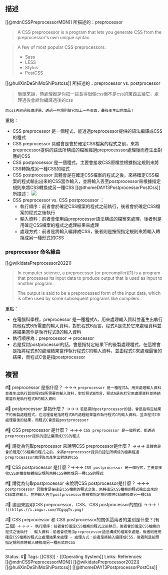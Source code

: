 

## 描述

[[@mdnCSSPreprocessorMDN]] 所描述的：preprocessor
> A CSS preprocessor is a program that lets you generate CSS from the preprocessor's own unique syntax.


> A few of most popular CSS preprocessors:
> - Sass
> - LESS
> - Stylus
> - PostCSS

[[@huliXinDeShiMoShiPostcss]] 所描述的：preprocessor vs. postprocessor
> 簡單來說，預處理器是你把一些長得很像css但不是css的東西丟給它，處理過後會給你編譯過後的css  
> 
	而css再經過後處理器，透過一些規則幫它加上一些東西，最後產生出完成品！

重點：
- CSS preprocessor 是一個程式，能透過preprocessor提供的語法編譯成CSS的程式
- CSS preprocessor 具體會是會於確定CSS檔案的程式之前，來將preprocessor提供的語法所構成的檔案經過preprocesssor處理後而產生出對應的CSS
- CSS postprocessor 是一個程式，主要會接收CSS原檔並根據指定規則來將CSS轉換成另一種CSS的程式
- CSS postprocessor 具體會是在確定CSS檔案的程式之後，來將確定CSS檔案的程式輸出出來的CSS當作輸入，並將輸入丟至postprocessor來根據指定規則來將CSS轉換成另一種CSS
[[@ithomeDAY13PostprocessorPostCss]] 所描述：
![](https://i.imgur.com/VCgqqTv.png)
- CSS preprocessor vs. CSS postprocessor ：
	- 執行順序：前者會於確定CSS檔案的程式之前執行，後者會於確定CSS檔案的程式之後執行
	- 輸入資料：前者會使用由preprocessor語法構成的檔案來處理，後者則是用確定CSS檔案的程式之處理結果來處理
	- 處理方式：前者是將輸入編譯成CSS，後者則是按照指定規則來將輸入轉換成另一種形式的CSS
### preprocessor 命名緣由

[[@wikidataPreprocessor2022]]
> In computer science, a preprocessor (or precompiler)[1] is a program that processes its input data to produce output that is used as input to another program. 
> 
> The output is said to be a preprocessed form of the input data, which is often used by some subsequent programs like compilers.


重點：
- 在電腦科學裡，preprocessor 是一種程式A，用來處理輸入資料並產生出執行其他程式B所需要的輸入資料，對於程式B而言，程式A是先於它來處理資料並將結果當作是執行程式B的輸入資料
- 執行順序為：preprocessor -> processor 
- 若是探討postprocessor的話，會是指特定結果下的後製處理程式，在這裡會是指將程式B的處理結果當作執行程式C的輸入資料，並由程式C來處理最後的結果，而程式C會是指postprocessor



## 複習
#🧠 preprocessor 是指什麼？ ->->-> `preprocessor 是一種程式A，用來處理輸入資料並產生出執行其他程式B所需要的輸入資料，對於程式B而言，程式A是先於它來處理資料並將結果當作是執行程式B的輸入資料`
<!--SR:!2022-08-19,10,250-->
#🧠 postprocessor 是指什麼？ ->->-> `若是探討postprocessor的話，會是指特定結果下的後製處理程式，在這裡會是指將程式B的處理結果當作執行程式C的輸入資料，並由程式C來處理最後的結果，而程式C會是指postprocessor`
<!--SR:!2022-09-04,18,250-->


#🧠 CSS preprocessor 是什麼？ ->->-> `CSS preprocessor 是一個程式，能透過preprocessor提供的語法編譯成CSS的程式`
<!--SR:!2022-08-19,10,250-->

#🧠 請從為何取preprocessor 來說明CSS preprocessor是什麼？ ->->-> `具體會是會於確定CSS檔案的程式之前，來將preprocessor提供的語法所構成的檔案經過preprocesssor處理後而產生出對應的CSS`
<!--SR:!2022-09-13,26,250-->

#🧠 CSS postprocessor 是什麼？->->-> `CSS postprocessor 是一個程式，主要會接收CSS原檔並根據指定規則來將CSS轉換成另一種CSS的程式`
<!--SR:!2022-09-12,25,250-->

#🧠 請從為何取postprocessor 來說明CSS postprocessor是什麼？ ->->-> `postprocessor 具體會是在確定CSS檔案的程式之後，來將確定CSS檔案的程式輸出出來的CSS當作輸入，並將輸入丟至postprocessor來根據指定規則來將CSS轉換成另一種CSS`
<!--SR:!2022-09-11,24,250-->


#🧠 畫圖來說明CSS preprocessor、CSS、CSS postprocessor的關係 ->->-> `![](https://i.imgur.com/VCgqqTv.png)`
<!--SR:!2022-08-19,10,250-->

#🧠 CSS preprocessor 和 CSS postprocessor的關係這兩者的差別是什麼？(有三個) ->->-> `- 執行順序：前者會於確定CSS檔案的程式之前執行，後者會於確定CSS檔案的程式之後執行 - 輸入資料：前者會使用由preprocessor語法構成的檔案來處理，後者則是用確定CSS檔案的程式之處理結果來處理 - 處理方式：前者是將輸入編譯成CSS，後者則是按照指定規則來將輸入轉換成另一種形式的CSS`
<!--SR:!2022-08-25,6,230-->

---
Status: #🌱 
Tags:
[[CSS]] - [[Operating System]]
Links:
References:
[[@mdnCSSPreprocessorMDN]]
[[@wikidataPreprocessor2022]]
[[@huliXinDeShiMoShiPostcss]]
[[@ithomeDAY13PostprocessorPostCss]]
